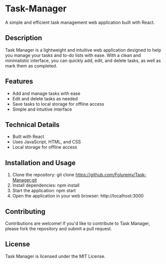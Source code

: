 # Task-Manager
A simple and efficient task management web application built with React.

## Description

Task Manager is a lightweight and intuitive web application designed to help you manage your tasks and to-do lists with ease. With a clean and minimalistic interface, you can quickly add, edit, and delete tasks, as well as mark them as completed.

## Features

- Add and manage tasks with ease
- Edit and delete tasks as needed
- Save tasks to local storage for offline access
- Simple and intuitive interface

## Technical Details

- Built with React
- Uses JavaScript, HTML, and CSS
- Local storage for offline access

## Installation and Usage

1. Clone the repository: git clone https://github.com/Foluremy/Task-Manager.git
2. Install dependencies: npm install
3. Start the application: npm start
4. Open the application in your web browser: http://localhost:3000

## Contributing

Contributions are welcome! If you'd like to contribute to Task Manager, please fork the repository and submit a pull request.

## License

Task Manager is licensed under the MIT License.

